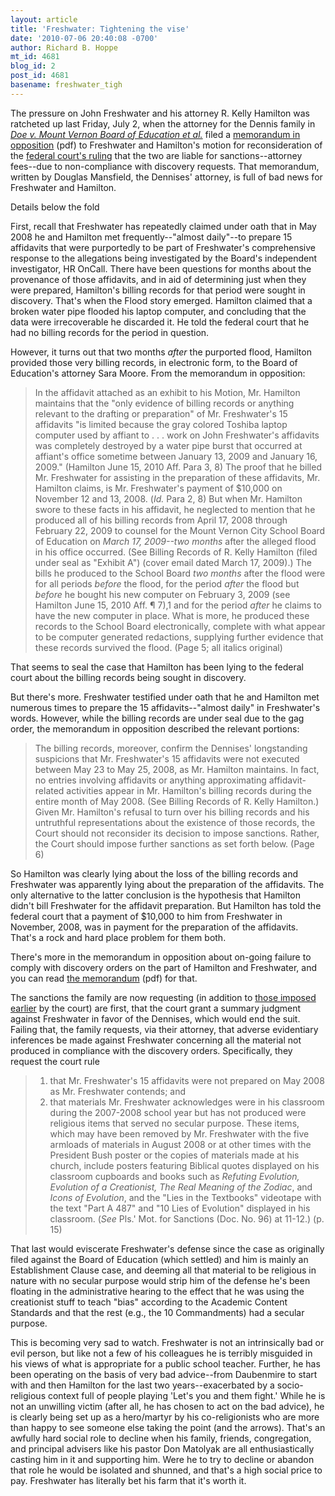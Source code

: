 ```yaml
---
layout: article
title: 'Freshwater: Tightening the vise'
date: '2010-07-06 20:40:08 -0700'
author: Richard B. Hoppe
mt_id: 4681
blog_id: 2
post_id: 4681
basename: freshwater_tigh
---
```

The pressure on John Freshwater and his attorney R. Kelly Hamilton was ratcheted up last Friday, July 2, when the attorney for the Dennis family in [_Doe v. Mount Vernon Board of Education et al._](http://ncse.com/creationism/legal/doe-v-freshwater-mv) filed a [memorandum in opposition](http://ncse.com/webfm_send/1400) (pdf) to Freshwater and Hamilton's motion for reconsideration of the [federal court's ruling](http://pandasthumb.org/archives/2010/06/freshwater-hear-8.html) that the two are liable for sanctions--attorney fees--due to non-compliance with discovery requests.  That memorandum, written by Douglas Mansfield, the Dennises' attorney, is full of bad news for Freshwater and Hamilton.

Details below the fold

First, recall that Freshwater has repeatedly claimed under oath that in May 2008 he and Hamilton met frequently--"almost daily"--to prepare 15 affidavits that were purportedly to be part of Freshwater's comprehensive response to the allegations being investigated by the Board's independent investigator, HR OnCall.  There have been questions for months about the provenance of those affidavits, and in aid of determining just when they were prepared, Hamilton's billing records for that period were sought in discovery.  That's when the Flood story emerged.  Hamilton claimed that a broken water pipe flooded his laptop computer, and concluding that the data were irrecoverable he discarded it.  He told the federal court that he had no billing records for the period in question.

However, it turns out that two months _after_ the purported flood, Hamilton provided those very billing records, in electronic form, to the Board of Education's attorney Sara Moore.  From the memorandum in opposition:

> In the affidavit attached as an exhibit to his Motion, Mr. Hamilton maintains that the "only evidence of billing records or anything relevant to the drafting or preparation" of Mr. Freshwater's 15 affidavits "is limited because the gray colored Toshiba laptop computer used by affiant to . . . work on John Freshwater's affidavits was completely destroyed by a water pipe burst that occurred at affiant's office sometime between January 13, 2009 and January 16, 2009."  (Hamilton June 15, 2010 Aff. Para 3, 8) The proof that he billed Mr. Freshwater for assisting in the preparation of these affidavits, Mr. Hamilton claims, is Mr. Freshwater's payment of $10,000 on November 12 and 13, 2008. (_Id._ Para 2, 8) But when Mr. Hamilton swore to these facts in his affidavit, he neglected to mention that he produced all of his billing records from April 17, 2008 through February 22, 2009 to counsel for the Mount Vernon City School Board of Education on _March 17, 2009--two months_ after the alleged flood in his office occurred. (See Billing Records of R. Kelly Hamilton (filed under seal as "Exhibit A") (cover email dated March 17, 2009).) The bills he produced to the School Board _two months_ after the flood were for all periods _before_ the flood, for the period _after_ the flood but _before_ he bought his new computer on February 3, 2009 (see Hamilton June 15, 2010 Aff. ¶ 7),1 and for the period _after_ he claims to have the new computer in place. What is more, he produced these records to the School Board electronically, complete with what appear to be computer generated redactions, supplying further evidence that these records survived the flood.  (Page 5; all italics original)

That seems to seal the case that Hamilton has been lying to the federal court about the billing records being sought in discovery.

But there's more.  Freshwater testified under oath that he and Hamilton met numerous times to prepare the 15 affidavits--"almost daily" in Freshwater's words.  However, while the billing records are under seal due to the gag order, the memorandum in opposition described the relevant portions:

> The billing records, moreover, confirm the Dennises' longstanding suspicions that Mr. Freshwater's 15 affidavits were not executed between May 23 to May 25, 2008, as Mr. Hamilton maintains. In fact, no entries involving affidavits or anything approximating affidavit-related activities appear in Mr. Hamilton's billing records during the entire month of May 2008. (See Billing Records of R. Kelly Hamilton.) Given Mr. Hamilton's refusal to turn over his billing records and his untruthful representations about the existence of those records, the Court should not reconsider its decision to impose sanctions. Rather, the Court should impose further sanctions as set forth below.  (Page 6)

So Hamilton was clearly lying about the loss of the billing records and Freshwater was apparently lying about the preparation of the affidavits.  The only alternative to the latter conclusion is the hypothesis that Hamilton didn't bill Freshwater for the affidavit preparation.  But Hamilton has told the federal court that a payment of $10,000 to him from Freshwater in November, 2008, was in payment for the preparation of the affidavits.  That's a rock and hard place problem for them both.

There's more in the memorandum in opposition about on-going failure to comply with discovery orders on the part of Hamilton and Freshwater, and you can read [the memorandum](http://ncse.com/webfm_send/1400) (pdf) for that.  

The sanctions the family are now requesting (in addition to [those imposed earlier](http://pandasthumb.org/archives/2010/06/freshwater-hear-8.html) by the court) are first, that the court grant a summary judgment against Freshwater in favor of the Dennises, which would end the suit.  Failing that, the family requests, via their attorney, that adverse evidentiary inferences be made against Freshwater concerning all the material not produced in compliance with the discovery orders.  Specifically, they request the court rule

> 1. that Mr. Freshwater's 15 affidavits were not prepared on May 2008 as Mr. Freshwater contends; and  
> 2. that materials Mr. Freshwater acknowledges were in his classroom during the 2007-2008 school year but has not produced were religious items that served no secular purpose. These items, which may have been removed by Mr. Freshwater with the five armloads of materials in August 2008 or at other times with the President Bush poster or the copies of materials made at his church, include posters featuring Biblical quotes displayed on his classroom cupboards and books such as _Refuting Evolution, Evolution of a Creationist, The Real Meaning of the Zodiac_, and _Icons of Evolution_, and the "Lies in the Textbooks" videotape with the text "Part A 487" and "10 Lies of Evolution" displayed in his classroom. (_See_ Pls.' Mot. for Sanctions (Doc. No. 96) at 11-12.) (p. 15)

That last would eviscerate Freshwater's defense since the case as originally filed against the Board of Education (which settled) and him is mainly an Establishment Clause case, and deeming all that material to be religious in nature with no secular purpose would strip him of the defense he's been floating in the administrative hearing to the effect that he was using the creationist stuff to teach "bias" according to the Academic Content Standards and that the rest (e.g., the 10 Commandments) had a secular purpose.

This is becoming very sad to watch.  Freshwater is not an intrinsically bad or evil person, but like not a few of his colleagues he is terribly misguided in his views of what is appropriate for a public school teacher.  Further, he has been operating on the basis of very bad advice--from Daubenmire to start with and then Hamilton for the last two years--exacerbated by a socio-religious context full of people playing 'Let's you and them fight.'  While he is not an unwilling victim (after all, he has chosen to act on the bad advice), he is clearly being set up as a hero/martyr by his co-religionists who are more than happy to see someone else taking the point (and the arrows).  That's an awfully hard social role to decline when his family, friends, congregation, and principal advisers like his pastor Don Matolyak are all enthusiastically casting him in it and supporting him.  Were he to try to decline or abandon that role he would be isolated and shunned, and that's a high social price to pay.  Freshwater has literally bet his farm that it's worth it.
